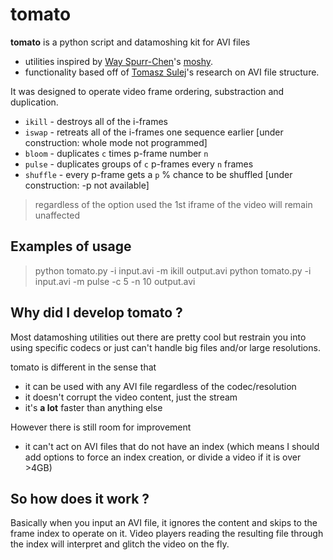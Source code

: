 # tomato

**tomato** is a python script and datamoshing kit for AVI files 
- utilities inspired by [Way Spurr-Chen](https://github.com/wayspurrchen)'s [moshy](https://github.com/wayspurrchen/moshy). 
- functionality based off of [Tomasz Sulej](https://github.com/tsulej)'s research on AVI file structure.

It was designed to operate video frame ordering, substraction and duplication.

- `ikill` - destroys all of the i-frames
- `iswap` - retreats all of the i-frames one sequence earlier [under construction: whole mode not programmed]
- `bloom` - duplicates `c` times p-frame number `n`
- `pulse` - duplicates groups of `c` p-frames every `n` frames
- `shuffle` - every p-frame gets a `p` % chance to be shuffled [under construction: -p not available]

>regardless of the option used the 1st iframe of the video will remain unaffected

## Examples of usage

>python tomato.py -i input.avi -m ikill output.avi
>python tomato.py -i input.avi -m pulse -c 5 -n 10 output.avi 

## Why did I develop tomato ?

Most datamoshing utilities out there are pretty cool but restrain you into using specific codecs or just can't handle big files and/or large resolutions.

tomato is different in the sense that

+ it can be used with any AVI file regardless of the codec/resolution
+ it doesn't corrupt the video content, just the stream
+ it's **a lot** faster than anything else

However there is still room for improvement

- it can't act on AVI files that do not have an index
(which means I should add options to force an index creation, or divide a video if it is over >4GB) 

## So how does it work ?

Basically when you input an AVI file, it ignores the content and skips to the frame index to operate on it.
Video players reading the resulting file through the index will interpret and glitch the video on the fly.
